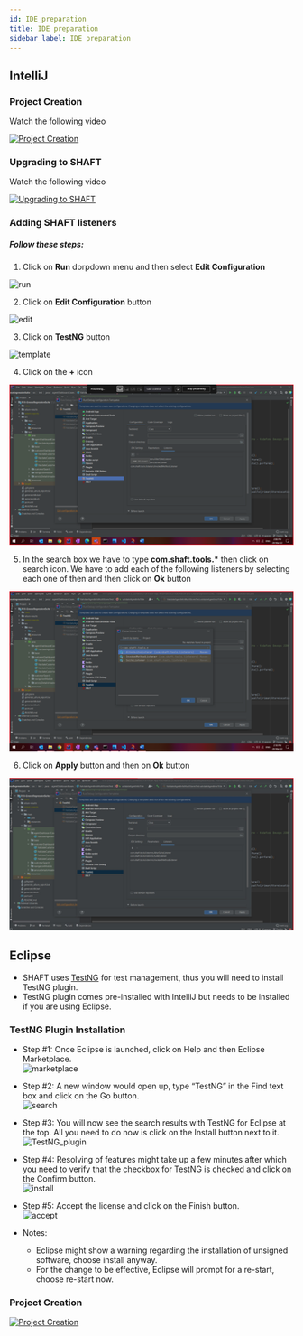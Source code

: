 ```yaml
---
id: IDE_preparation
title: IDE preparation
sidebar_label: IDE preparation
---
```

## IntelliJ

### Project Creation
Watch the following video

[![Project Creation](https://img.youtube.com/vi/IhC2vW8YpHY/0.jpg "Click to view on Youtube")](https://youtu.be/IhC2vW8YpHY)

### Upgrading to SHAFT
Watch the following video

[![Upgrading to SHAFT](https://img.youtube.com/vi/2LKCmBndWNo/0.jpg "Click to view on Youtube")](https://youtu.be/2LKCmBndWNo)

### Adding SHAFT listeners
##### Follow these steps:
1. Click on **Run** dorpdown menu and then select **Edit Configuration**

![run](https://live.staticflickr.com/65535/51405765833_62bec5179c_c.jpg)

2. Click on **Edit Configuration** button

![edit](https://live.staticflickr.com/65535/51404743097_5c1f1e559d_c.jpg)

3. Click on **TestNG** button

![template](https://live.staticflickr.com/65535/51406472770_2ca0728272_c.jpg)

4. Click on the **+** icon

![add](screenshots/2.png)

5. In the search box we have to type __com.shaft.tools.\*__ then click on search icon. We have to add each of the following listeners by selecting each one of then and then click on **Ok** button

![listeners](screenshots/3.png)

6. Click on **Apply** button and then on **Ok** button

![applyingConfiguration](screenshots/4.jpg)

## Eclipse
- SHAFT uses [TestNG] for test management, thus you will need to install TestNG plugin.
- TestNG plugin comes pre-installed with IntelliJ but needs to be installed if you are using Eclipse.

### TestNG Plugin Installation
- Step #1: Once Eclipse is launched, click on Help and then Eclipse Marketplace.<br/>
![marketplace](https://cdn.lambdatest.com/blog/wp-content/uploads/2020/07/Eclipse-Marketplace.png)

- Step #2: A new window would open up, type “TestNG” in the Find text box and click on the Go button.<br/>
![search](https://www.lambdatest.com/blog/wp-content/uploads/2020/07/testng.png)

- Step #3: You will now see the search results with TestNG for Eclipse at the top. All you need to do now is click on the Install button next to it.<br/>
![TestNG_plugin](https://www.lambdatest.com/blog/wp-content/uploads/2020/07/TestNG-for-Eclipse.png)

- Step #4: Resolving of features might take up a few minutes after which you need to verify that the checkbox for TestNG is checked and click on the Confirm button.<br/>
![install](https://www.lambdatest.com/blog/wp-content/uploads/2020/07/testng-with-eclipes.png)

- Step #5: Accept the license and click on the Finish button.<br/>
![accept](https://www.lambdatest.com/blog/wp-content/uploads/2020/07/TestNG-installation.png)

- Notes:
  - Eclipse might show a warning regarding the installation of unsigned software, choose install anyway.<br/>
  - For the change to be effective, Eclipse will prompt for a re-start, choose re-start now.

### Project Creation
[![Project Creation](https://img.youtube.com/vi/3TYGteD843M/0.jpg "Click to view on Youtube")](https://www.youtube.com/watch?v=3TYGteD843M)

[TestNG]:<https://testng.org/doc/>
